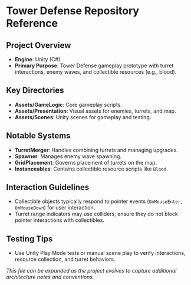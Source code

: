# Tower Defense Repository Reference

## Project Overview
- **Engine**: Unity (C#)
- **Primary Purpose**: Tower Defense gameplay prototype with turret interactions, enemy waves, and collectible resources (e.g., blood).

## Key Directories
- **Assets/GameLogic**: Core gameplay scripts.
- **Assets/Presentation**: Visual assets for enemies, turrets, and map.
- **Assets/Scenes**: Unity scenes for gameplay and testing.

## Notable Systems
- **TurretMerger**: Handles combining turrets and managing upgrades.
- **Spawner**: Manages enemy wave spawning.
- **GridPlacement**: Governs placement of turrets on the map.
- **Instanceables**: Contains collectible resource scripts like `Blood`.

## Interaction Guidelines
- Collectible objects typically respond to pointer events (`OnMouseEnter`, `OnMouseDown`) for user interaction.
- Turret range indicators may use colliders; ensure they do not block pointer interactions with collectibles.

## Testing Tips
- Use Unity Play Mode tests or manual scene play to verify interactions, resource collection, and turret behaviors.

*This file can be expanded as the project evolves to capture additional architecture notes and conventions.*